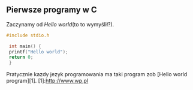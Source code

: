 ## Pierwsze programy w C

Zaczynamy od *Hello world*(to to wymyślił?).

```c
#include stdio.h

 int main() {
 printf("Hello world");
 return 0;
 }
```
 


Pratycznie kazdy jezyk programowania ma taki program zob [Hello world program][1].
[1]:http://www.wp.pl
